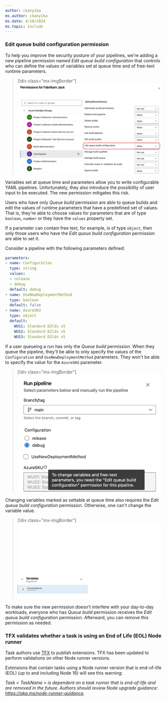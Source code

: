 ```yaml
---
author: ckanyika
ms.author: ckanyika
ms.date: 4/10/2024
ms.topic: include
---
```


### Edit queue build configuration permission

To help you improve the security posture of your pipelines, we're adding a new pipeline permission named _Edit queue build configuration_ that controls who can define the values of variables set at queue time and of free-text runtime parameters.

> [!div class="mx-imgBorder"]
> ![Screenshot of permissions.](../../media/237-pipelines-02.png "Screenshot of permissions")

Variables set at queue time and parameters allow you to write configurable YAML pipelines. Unfortunately, they also introduce the possibility of user input to be executed. The new permission mitigates this risk.

Users who have only _Queue build_ permission are able to queue builds and edit the values of runtime parameters that have a predefined set of values. That is, they're able to choose values for parameters that are of type `boolean`, `number` or they have the `values` property set.

If a parameter can contain free text, for example, is of type `object`, then only those users who have the _Edit queue build configuration_ permission are able to set it.

Consider a pipeline with the following parameters defined:
```yaml
parameters:
- name: Configuration
  type: string
  values:
  - release
  - debug
  default: debug
- name: UseNewDeploymentMethod
  type: boolean
  default: false
- name: AzureSKU
  type: object
  default:
    WUS1: Standard D2lds v5
    WUS2: Standard D2lds v5
    WUS3: Standard D2lds v5
```   

If a user queueing a run has only the _Queue build_ permission. When they queue the pipeline, they'll be able to only specify the values of the `Configuration` and `UseNewDeploymentMethod` parameters. They won't be able to specify the value for the `AzureSKU` parameter.

> [!div class="mx-imgBorder"]
> ![Screenshot of run pipeline.](../../media/237-pipelines-03.png "Screenshot of run pipeline")

Changing variables marked as settable at queue time also requires the  _Edit queue build configuration_ permission. Otherwise, one can't change the variable value.

> [!div class="mx-imgBorder"]
> ![Screenshot of variables.](../../media/237-pipelines-04.png "Screenshot of variables")

To make sure the new permission doesn't interfere with your day-to-day workloads, everyone who has _Queue build_ permission receives the _Edit queue build configuration_ permission. Afterward, you can remove this permission as needed.

### TFX validates whether a task is using an End of Life (EOL) Node runner

Task authors use [TFX](https://learn.microsoft.com/azure/devops/extend/publish/command-line?view=azure-devops#prerequisites) to publish extensions. TFX has been updated to perform validations on other Node runner versions.

Extensions that contain tasks using a Node runner version that is end-of-life (EOL) (up to and including Node 16) will see this warning:


*Task < TaskName > is dependent on a task runner that is end-of-life and are removed in the future. Authors should review Node upgrade guidance: https://aka.ms/node-runner-guidance.*


